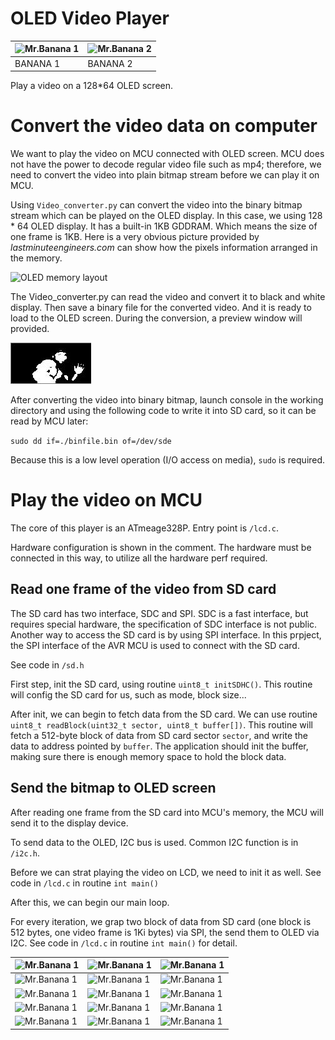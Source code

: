 # OLED Video Player

![Mr.Banana 1](/pics/banana1.gif "Banana 1") | ![Mr.Banana 2](/pics/banana2.gif "Banana 1")
--- | ---
BANANA 1 | BANANA 2

Play a video on a 128*64 OLED screen.

# Convert the video data on computer

We want to play the video on MCU connected with OLED screen. MCU does not have the power to decode regular video file such as mp4; therefore, we need to convert the video into plain bitmap stream before we can play it on MCU.

Using ```Video_converter.py``` can convert the video into the binary bitmap stream which can be played on the OLED display. In this case, we using 128 * 64 OLED display. It has a built-in 1KB GDDRAM. Which means the size of one frame is 1KB. Here is a very obvious picture provided by _lastminuteengineers.com_ can show how the pixels information arranged in the memory.

![OLED memory layout](https://lastminuteengineers.com/wp-content/uploads/arduino/1KB-128x64-OLED-Display-RAM-Memory-Map.png "OLED memory layout")

The Video_converter.py can read the video and convert it to black and white display. Then save a binary file for the converted video. And it is ready to load to the OLED screen. During the conversion, a preview window will provided.

![Bitmap](/pics/1.JPG "Bitmap")

After converting the video into binary bitmap, launch console in the working directory and using the following code to write it into SD card, so it can be read by MCU later:

```sudo dd if=./binfile.bin of=/dev/sde```

Because this is a low level operation (I/O access on media), ```sudo``` is required.

# Play the video on MCU

The core of this player is an ATmeage328P. Entry point is ```/lcd.c```.

Hardware configuration is shown in the comment. The hardware must be connected in this way, to utilize all the hardware perf required.

## Read one frame of the video from SD card

The SD card has two interface, SDC and SPI. SDC is a fast interface, but requires special hardware, the specification of SDC interface is not public. Another way to access the SD card is by using SPI interface. In this prpject, the SPI interface of the AVR MCU is used to connect with the SD card.

See code in ```/sd.h```

First step, init the SD card, using routine ```uint8_t initSDHC()```. This routine will config the SD card for us, such as mode, block size...

After init, we can begin to fetch data from the SD card. We can use routine ```uint8_t readBlock(uint32_t sector, uint8_t buffer[])```. This routine will fetch a 512-byte block of data from SD card sector ```sector```, and write the data to address pointed by ```buffer```. The application should init the buffer, making sure there is enough memory space to hold the block data.

## Send the bitmap to OLED screen

After reading one frame from the SD card into MCU's memory, the MCU will send it to the display device.

To send data to the OLED, I2C bus is used. Common I2C function is in ```/i2c.h```.

Before we can strat playing the video on LCD, we need to init it as well. See code in ```/lcd.c``` in routine ```int main()```

After this, we can begin our main loop.

For every iteration, we grap two block of data from SD card (one block is 512 bytes, one video frame is 1Ki bytes) via SPI, the send them to OLED via I2C. See code in ```/lcd.c``` in routine ```int main()``` for detail.



![Mr.Banana 1](/pics/banana1.gif "Banana 1") | ![Mr.Banana 1](/pics/banana1.gif "Banana 1") | ![Mr.Banana 1](/pics/banana1.gif "Banana 1")
--- | --- | ---
![Mr.Banana 1](/pics/banana1.gif "Banana 1") | ![Mr.Banana 1](/pics/banana1.gif "Banana 1") | ![Mr.Banana 1](/pics/banana1.gif "Banana 1")
![Mr.Banana 1](/pics/banana1.gif "Banana 1") | ![Mr.Banana 1](/pics/banana1.gif "Banana 1") | ![Mr.Banana 1](/pics/banana1.gif "Banana 1")
![Mr.Banana 1](/pics/banana1.gif "Banana 1") | ![Mr.Banana 1](/pics/banana1.gif "Banana 1") | ![Mr.Banana 1](/pics/banana1.gif "Banana 1")
![Mr.Banana 1](/pics/banana1.gif "Banana 1") | ![Mr.Banana 1](/pics/banana1.gif "Banana 1") | ![Mr.Banana 1](/pics/banana1.gif "Banana 1")
